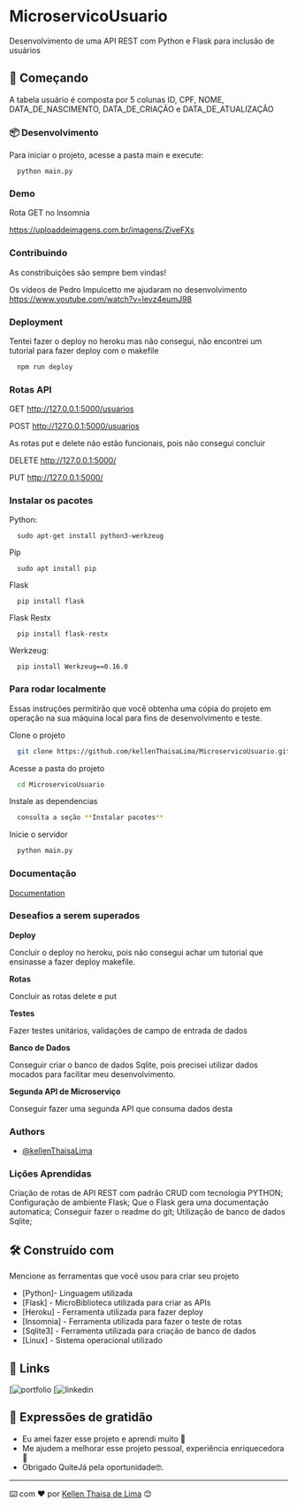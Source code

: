 
# MicroservicoUsuario

Desenvolvimento de uma API REST com Python e Flask para inclusão de usuários


## 🚀 Começando

A tabela usuário é composta por 5 colunas 
ID, CPF, NOME, DATA_DE_NASCIMENTO, DATA_DE_CRIAÇÃO e DATA_DE_ATUALIZAÇÃO


### 📦 Desenvolvimento

Para iniciar o projeto, acesse a pasta main e execute:

```http
  python main.py
```


### Demo

Rota GET no Insomnia

https://uploaddeimagens.com.br/imagens/ZiveFXs


### Contribuindo

As constribuições são sempre bem vindas!

Os vídeos de Pedro Impulcetto me ajudaram no desenvolvimento https://www.youtube.com/watch?v=levz4eumJ98

### Deployment

Tentei fazer o deploy no heroku mas não consegui, não encontrei um tutorial para fazer deploy com o makefile

```bash
  npm run deploy
```


### Rotas API

GET
http://127.0.0.1:5000/usuarios

POST
http://127.0.0.1:5000/usuarios


As rotas put e delete não estão funcionais, pois não consegui concluir

DELETE
http://127.0.0.1:5000/

PUT
http://127.0.0.1:5000/

### Instalar os pacotes

Python:

```http
  sudo apt-get install python3-werkzeug 
```
Pip

```http
  sudo apt install pip 
```

Flask

```http
  pip install flask
```

Flask Restx

```http
  pip install flask-restx
```

Werkzeug:

```http
  pip install Werkzeug==0.16.0
```
    
### Para rodar localmente

Essas instruções permitirão que você obtenha uma cópia do projeto em operação na sua máquina local para fins de desenvolvimento e teste.

Clone o projeto

```bash
  git clone https://github.com/kellenThaisaLima/MicroservicoUsuario.git
```

Acesse a pasta do projeto

```bash
  cd MicroservicoUsuario
```

Instale as dependencias

```bash
  consulta a seção **Instalar pacotes**
```

Inicie o servidor 

```bash
  python main.py
```


### Documentação

[Documentation](http://127.0.0.1:5000/docs)


### Deseafios a serem superados

**Deploy**


Concluir o deploy no heroku, pois não consegui achar um tutorial que ensinasse a fazer deploy makefile.

**Rotas**


Concluir as rotas delete e put


**Testes**


Fazer testes unitários, validações de campo de entrada de dados


**Banco de Dados**


Conseguir criar o banco de dados Sqlite, pois precisei utilizar dados mocados para facilitar meu desenvolvimento.


**Segunda API de Microserviço**


Conseguir fazer uma segunda API que consuma dados desta

### Authors

- [@kellenThaisaLima](https://github.com/kellenThaisaLima)


### Lições Aprendidas

Criação de rotas de API REST com padrão CRUD com tecnologia PYTHON;
Configuração de ambiente Flask;
Que o Flask gera uma documentação automatica;
Conseguir fazer o readme do git;
Utilização de banco de dados Sqlite;

## 🛠️ Construído com

Mencione as ferramentas que você usou para criar seu projeto

* [Python]- Linguagem utilizada
* [Flask] - MicroBiblioteca utilizada para criar as APIs
* [Heroku] - Ferramenta utilizada para fazer deploy
* [Insomnia] - Ferramenta utilizada para fazer o teste de rotas
* [Sqlite3] - Ferramenta utilizada para criação de banco de dados
* [Linux] - Sistema operacional utilizado


## 🔗 Links
[![portfolio](https://github.com/kellenThaisaLima)
[![linkedin](https://www.linkedin.com/in/kellenthaisadelima/)


## 🎁 Expressões de gratidão

* Eu amei fazer esse projeto e aprendi muito 📢
* Me ajudem a melhorar esse projeto pessoal, experiência enriquecedora 🍺 
* Obrigado QuiteJá pela oportunidade🤓.


---
⌨️ com ❤️ por [Kellen Thaisa de Lima](https://github.com/kellenThaisaLima) 😊
